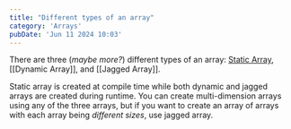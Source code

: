 ```yaml
---
title: "Different types of an array"
category: 'Arrays'
pubDate: 'Jun 11 2024 10:03'
---
```


There are three (_maybe more?_) different types of an array: [Static Array](/notes/static_array), [[Dynamic Array]], and [[Jagged Array]].

Static array is created at compile time while both dynamic and jagged arrays are created during runtime. You can create multi-dimension arrays using any of the three arrays, but if you want to create an array of arrays with each array being _different sizes_, use jagged array.